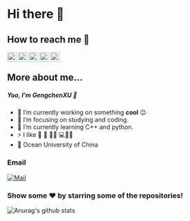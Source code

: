 # Hi there 👋

## How to reach me :beers:

<a href="https://www.linkedin.com/in/%E5%BA%9A%E8%BE%B0-%E5%BE%90-5452431ab/">
  <img align="left" alt="XU's Linkdein" width="22px" src="https://cdn.jsdelivr.net/npm/simple-icons@v3/icons/linkedin.svg" />
</a>
<a href="https://github.com/GengchenXU">
  <img align="left" alt="XU's Github" width="22px" src="https://cdn.jsdelivr.net/npm/simple-icons@v3/icons/github.svg" />
</a>
<a href="https://t.me/if_true_return_false">
  <img align="left" alt="XU's Telegram" width="22px" src="https://cdn.jsdelivr.net/npm/simple-icons@v3/icons/telegram.svg" />
</a>
<a href="https://leetcode-cn.com/u/ji-shi-gu-du-yi-jiu-qian-xing/">
  <img align="left" alt="XU's leetcode" width="22px" src="https://cdn.jsdelivr.net/npm/simple-icons@3.2.0/icons/leetcode.svg" />
</a>
<a href="https://www.instagram.com/kenneth_xu_forever/">
  <img align="left" alt="XU's instagram" width="22px" src="https://cdn.jsdelivr.net/npm/simple-icons@3.2.0/icons/instagram.svg" />
</a>

<br/>

## More about me...

##### Yoo, I'm GengchenXU :wave:
- 🔭 I’m currently working on something **cool** :wink:
- 🏢 I’m focusing on studying and coding.
- :seedling: I’m currently learning C++ and python.
- :zap: I like :ping_pong: :volleyball: :swimming_man: :computer:🤿🎾
- :school: Ocean University of China

### Email

[![Mail](https://img.shields.io/badge/-xgcjishigudu@gmail.com-gray?style=flat-square&logo=ouc&logoColor=red&link=https://www.linkedin.com/in/%E5%BA%9A%E8%BE%B0-%E5%BE%90-5452431ab/)](mailto:xgcjishigudu@gmail.com)

### Show some ❤️ by starring some of the repositories!
![Anurag's github stats](https://github-readme-stats.vercel.app/api?username=GengchenXU&show_icons=true&theme=radical)
